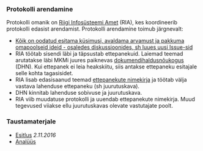 ### Protokolli arendamine

Protokolli omanik on [Riigi Infosüsteemi Amet](https://www.ria.ee) (RIA), kes koordineerib protokolli edasist arendamist. Protokolli arendamine toimub järgnevalt:
- [Kõik on oodatud esitama küsimusi, avaldama arvamust ja pakkuma omapoolseid ideid - osaledes diskussioonides, sh luues uusi Issue-sid](https://github.com/e-gov/DHX/issues)
- RIA töötab sisendi läbi ja täpsustab ettepanekuid. Laiemad teemad arutatakse läbi MKMi juures paiknevas [dokumendihaldusnõukogus](https://www.mkm.ee/et/tegevused-eesmargid/infouhiskond/dokumendihaldusest-infohalduseni) (DHN). Kui ettepanek ei leia heakskiitu, siis antakse ettepaneku esitajale selle kohta tagasisidet.
- RIA lisab edasisaanud teemad [ettepanekute nimekirja](docs/Ettepanekud.md) ja töötab välja vastava lahenduse ettepaneku (sh juurutuskava).
- DHN kinnitab lahenduse sobivuse ja juurutuskava.
- RIA viib muudatuse protokolli ja uuendab ettepanekute nimekirja. Muud tegevused viiakse ellu juurutuskavas olevate vastutajate poolt.

### Taustamaterjale
- [Esitlus](docs/DHX_esitlus.pptx) _2.11.2016_
- [Analüüs](docs/Hajusa_dokumendivahetuse_andmevahetusprotokolli_DHX_anal%C3%BC%C3%BCs_1.2.pdf)
